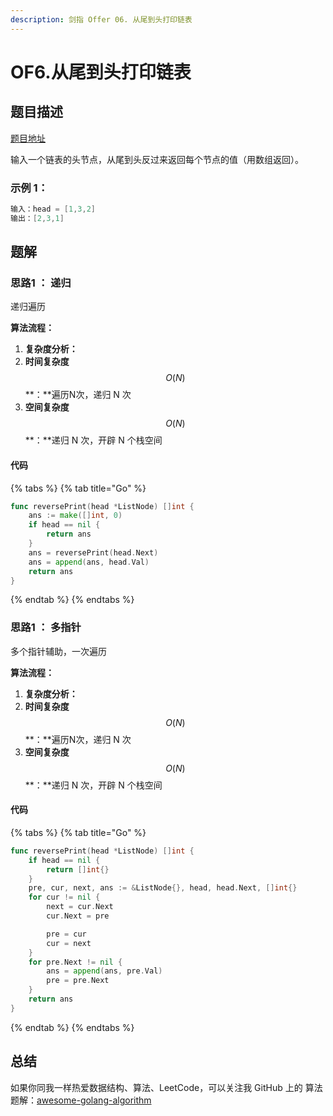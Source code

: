 ```yaml
---
description: 剑指 Offer 06. 从尾到头打印链表
---
```


# OF6.从尾到头打印链表

## 题目描述

[题目地址](https://leetcode-cn.com/problems/cong-wei-dao-tou-da-yin-lian-biao-lcof/)

输入一个链表的头节点，从尾到头反过来返回每个节点的值（用数组返回）。

### **示例 1：**

```go
输入：head = [1,3,2]
输出：[2,3,1]
```

## 题解

### 思路1 ： 递归

递归遍历

**算法流程：**

1. **复杂度分析：**
2. **时间复杂度**$$O(N)$$**：**遍历N次，递归 N 次
3. **空间复杂度**$$O(N)$$**：**递归 N 次，开辟 N 个栈空间

#### 代码

{% tabs %}
{% tab title="Go" %}
```go
func reversePrint(head *ListNode) []int {
    ans := make([]int, 0)
    if head == nil {
        return ans
    }
    ans = reversePrint(head.Next)
    ans = append(ans, head.Val)
    return ans
}
```
{% endtab %}
{% endtabs %}

### 思路1 ： 多指针

多个指针辅助，一次遍历

**算法流程：**

1. **复杂度分析：**
2. **时间复杂度**$$O(N)$$**：**遍历N次，递归 N 次
3. **空间复杂度**$$O(N)$$**：**递归 N 次，开辟 N 个栈空间

#### 代码

{% tabs %}
{% tab title="Go" %}
```go
func reversePrint(head *ListNode) []int {
    if head == nil {
        return []int{}
    }
    pre, cur, next, ans := &ListNode{}, head, head.Next, []int{}
    for cur != nil {
        next = cur.Next
        cur.Next = pre

        pre = cur
        cur = next
    }
    for pre.Next != nil {
        ans = append(ans, pre.Val)
        pre = pre.Next
    }
    return ans
}
```
{% endtab %}
{% endtabs %}

## 总结

如果你同我一样热爱数据结构、算法、LeetCode，可以关注我 GitHub 上的 算法 题解：[awesome-golang-algorithm](https://github.com/Golang-Solutions/awesome-golang-algorithm)

